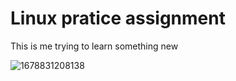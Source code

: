 # Linux pratice assignment
This is me trying to learn something new

![1678831208138](https://github.com/ashikwekenneth/darey.io-project/assets/151098518/6993a60a-9924-478b-b5d1-77a28ec6d3d9)
